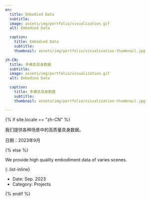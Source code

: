```yaml
---
en:
  title: Embodied Data
  subtitle:
  image: assets/img/portfolio/visualization.gif
  alt: Embodied Data

  caption:
    title: Embodied Data
    subtitle:
    thumbnail: assets/img/portfolio/visualization-thumbnail.jpg

zh-CN:
  title: 多模态具身数据
  subtitle:
  image: assets/img/portfolio/visualization.gif
  alt: Embodied Data

  caption:
    title: 多模态具身数据
    subtitle:
    thumbnail: assets/img/portfolio/visualization-thumbnail.jpg

---
```


{% if site.locale == "zh-CN" %}

我们提供各种场景中的高质量具身数据。

日期：2023年9月

{% else %}

We provide high quality embodiment data of varies scenes.

{:.list-inline}

- Date: Sep. 2023
- Category: Projects

{% endif %}
